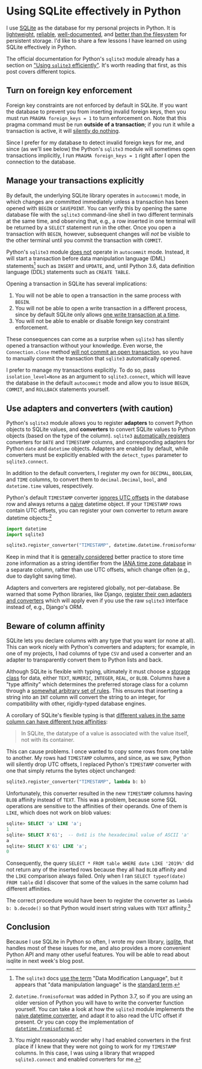 # Using SQLite effectively in Python
I use [SQLite](https://sqlite.org/index.html) as the database for my personal projects in Python. It is [lightweight](https://sqlite.org/serverless.html), [reliable](https://sqlite.org/hirely.html), [well-documented](https://sqlite.org/lang.html), and [better than the filesystem](https://sqlite.org/appfileformat.html) for persistent storage. I'd like to share a few lessons I have learned on using SQLite effectively in Python.

The official documentation for Python's `sqlite3` module already has a section on ["Using `sqlite3` efficiently"](https://docs.python.org/3/library/sqlite3.html#using-sqlite3-efficiently). It's worth reading that first, as this post covers different topics.


## Turn on foreign key enforcement
Foreign key constraints are not enforced by default in SQLite. If you want the database to prevent you from inserting invalid foreign keys, then you must run `PRAGMA foreign_keys = 1` to turn enforcement on. Note that this pragma command must be run **outside of a transaction**; if you run it while a transaction is active, it will [silently do nothing](https://sqlite.org/pragma.html#pragma_foreign_keys).

Since I prefer for my database to detect invalid foreign keys for me, and since (as we'll see below) the Python's `sqlite3` module will sometimes open transactions implicitly, I run `PRAGMA foreign_keys = 1` right after I open the connection to the database.


## Manage your transactions explicitly
By default, the underlying SQLite library operates in `autocommit` mode, in which changes are committed immediately unless a transaction has been opened with `BEGIN` or `SAVEPOINT`. You can verify this by opening the same database file with the `sqlite3` command-line shell in two different terminals at the same time, and observing that, e.g., a row inserted in one terminal will be returned by a `SELECT` statement run in the other. Once you open a transaction with `BEGIN`, however, subsequent changes will *not* be visible to the other terminal until you commit the transaction with `COMMIT`.

Python's `sqlite3` module [does not](https://docs.python.org/3/library/sqlite3.html#controlling-transactions) operate in `autocommit` mode. Instead, it will start a transaction before data manipulation language (DML) statements[^dml] such as `INSERT` and `UPDATE`, and, until Python 3.6, data definition language (DDL) statements such as `CREATE TABLE`.

Opening a transaction in SQLite has several implications:

1. You will not be able to open a transaction in the same process with `BEGIN`.
2. You will not be able to open a write transaction in a different process, since by default SQLite only allows [one write transaction at a time](https://sqlite.org/lang_transaction.html).
3. You will not be able to enable or disable foreign key constraint enforcement.

These consequences can come as a surprise when `sqlite3` has silently opened a transaction without your knowledge. Even worse, the `Connection.close` method [will not commit an open transaction](https://docs.python.org/3/library/sqlite3.html#sqlite3.Connection.close), so you have to manually commit the transaction that `sqlite3` automatically opened.

I prefer to manage my transactions explicitly. To do so, pass `isolation_level=None` as an argument to `sqlite3.connect`, which will leave the database in the default `autocommit` mode and allow you to issue `BEGIN`, `COMMIT`, and `ROLLBACK` statements yourself.


## Use adapters and converters (with caution)
Python's `sqlite3` module allows you to register **adapters** to convert Python objects to SQLite values, and **converters** to convert SQLite values to Python objects (based on the type of the column). `sqlite3` [automatically registers](https://docs.python.org/3/library/sqlite3.html#default-adapters-and-converters) converters for `DATE` and `TIMESTAMP` columns, and corresponding adapters for Python `date` and `datetime` objects. Adapters are enabled by default, while converters must be explicitly enabled with the `detect_types` parameter to `sqlite3.connect`.

In addition to the default converters, I register my own for `DECIMAL`, `BOOLEAN`, and `TIME` columns, to convert them to `decimal.Decimal`, `bool`, and `datetime.time` values, respectively.

Python's default `TIMESTAMP` converter [ignores UTC offsets](https://bugs.python.org/issue45335) in the database row and always returns a [naive](https://docs.python.org/3/library/datetime.html#aware-and-naive-objects) datetime object. If your `TIMESTAMP` rows contain UTC offsets, you can register your own converter to return aware datetime objects:[^fromisoformat]

```python
import datetime
import sqlite3

sqlite3.register_converter("TIMESTAMP", datetime.datetime.fromisoformat)
```

Keep in mind that it is [generally considered](https://stackoverflow.com/a/33465436/) better practice to store time zone information as a string identifier from the [IANA time zone database](https://www.iana.org/time-zones) in a separate column, rather than use UTC offsets, which change often (e.g., due to daylight saving time).

Adapters and converters are registered globally, not per-database. Be warned that some Python libraries, like Django, [register their own adapters and converters](https://github.com/django/django/blob/stable/3.2.x/django/db/backends/sqlite3/base.py#L75-L80) which will apply even if you use the raw `sqlite3` interface instead of, e.g., Django's ORM.


## Beware of column affinity
SQLite lets you declare columns with any type that you want (or none at all). This can work nicely with Python's converters and adapters; for example, in one of my projects, I had columns of type `CSV` and used a converter and an adapter to transparently convert them to Python lists and back.

Although SQLite is flexible with typing, ultimately it must choose a [storage class](https://sqlite.org/datatype3.html#storage_classes_and_datatypes) for data, either `TEXT`, `NUMERIC`, `INTEGER`, `REAL`, or `BLOB`. Columns have a "type affinity" which determines the preferred storage class for a column through a [somewhat arbitrary set of rules](https://sqlite.org/datatype3.html#determination_of_column_affinity). This ensures that inserting a string into an `INT` column will convert the string to an integer, for compatibility with other, rigidly-typed database engines.

A corollary of SQLite's flexible typing is that [different values in the same column can have different type affinities](https://www.sqlite.org/datatype3.html):

> In SQLite, the datatype of a value is associated with the value itself, not with its container.

This can cause problems. I once wanted to copy some rows from one table to another. My rows had `TIMESTAMP` columns, and since, as we saw, Python will silently drop UTC offsets, I replaced Python's `TIMESTAMP` converter with one that simply returns the bytes object unchanged:

```python
sqlite3.register_converter("TIMESTAMP", lambda b: b)
```

Unfortunately, this converter resulted in the new `TIMESTAMP` columns having `BLOB` affinity instead of `TEXT`. This was a problem, because some SQL operations are sensitive to the affinities of their operands. One of them is `LIKE`, which does not work on blob values:

```sql
sqlite> SELECT 'a' LIKE 'a';
1
sqlite> SELECT X'61';  -- 0x61 is the hexadecimal value of ASCII 'a'
a
sqlite> SELECT X'61' LIKE 'a';
0
```

Consequently, the query `SELECT * FROM table WHERE date LIKE '2019%'` did not return any of the inserted rows because they all had `BLOB` affinity and the `LIKE` comparison always failed. Only when I ran `SELECT typeof(date) FROM table` did I discover that some of the values in the same column had different affinities.

The correct procedure would have been to register the converter as `lambda b: b.decode()` so that Python would insert string values with `TEXT` affinity.[^why-converters]


## Conclusion
Because I use SQLite in Python so often, I wrote my own library, [isqlite](https://github.com/iafisher/isqlite), that handles most of these issues for me, and also provides a more convenient Python API and many other useful features. You will be able to read about isqlite in next week's blog post.


[^dml]: The `sqlite3` docs [use the term](https://docs.python.org/3.8/library/sqlite3.html#controlling-transactions) "Data Modification Language", but it appears that "data manipulation language" is the [standard term](https://en.wikipedia.org/wiki/Data_manipulation_language).
[^fromisoformat]: `datetime.fromisoformat` was added in Python 3.7, so if you are using an older version of Python you will have to write the converter function yourself. You can take a look at how the `sqlite3` module implements the [naive datetime converter](https://github.com/python/cpython/blob/3.8/Lib/sqlite3/dbapi2.py#L66), and adapt it to also read the UTC offset if present. Or you can copy the implementation of [`datetime.fromisoformat`](https://github.com/python/cpython/blob/3.8/Lib/datetime.py#L1717).
[^why-converters]: You might reasonably wonder why I had enabled converters in the first place if I knew that they were not going to work for my `TIMESTAMP` columns. In this case, I was using a library that wrapped `sqlite3.connect` and enabled converters for me.

